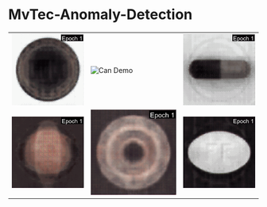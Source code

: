 # MvTec-Anomaly-Detection

<table>
  <tr>
    <td><img src="gifs/bottle.gif" alt="Bottle Demo" title="Bottle Demo" /></td>
    <td><img src="gifs/carpet.gif" alt="Can Demo" title="Can Demo" /></td>
    <td><img src="gifs/capsule.gif" alt="Capsule Demo" title="Capsule Demo" /></td>
  </tr>
  <tr>
    <td><img src="gifs/hazelnut.gif" alt="Hazelnut Demo" title="Hazelnut Demo" /></td>
    <td><img src="gifs/metal_nut.gif" alt="Metal Nut Demo" title="Metal Nut Demo" /></td>
    <td><img src="gifs/pill.gif" alt="Pill Demo" title="Pill Demo" /></td>
  </tr>
</table>